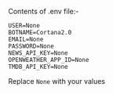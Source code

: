 

Contents of .env file:-

```
USER=None
BOTNAME=Cortana2.0
EMAIL=None
PASSWORD=None
NEWS_API_KEY=None
OPENWEATHER_APP_ID=None 
TMDB_API_KEY=None
```

Replace `None` with your values
